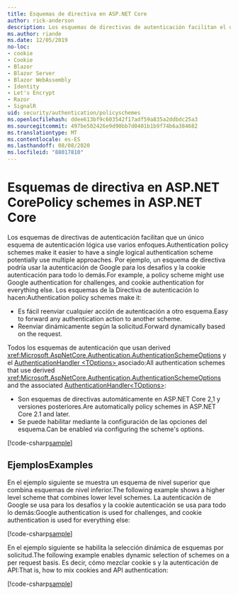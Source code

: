 ```yaml
---
title: Esquemas de directiva en ASP.NET Core
author: rick-anderson
description: Los esquemas de directivas de autenticación facilitan el uso de un único esquema de autenticación lógica
ms.author: riande
ms.date: 12/05/2019
no-loc:
- cookie
- Cookie
- Blazor
- Blazor Server
- Blazor WebAssembly
- Identity
- Let's Encrypt
- Razor
- SignalR
uid: security/authentication/policyschemes
ms.openlocfilehash: ddee613bf9c603542f17adf59a835a2ddbdc25a3
ms.sourcegitcommit: 497be502426e9d90bb7d0401b1b9f74b6a384682
ms.translationtype: MT
ms.contentlocale: es-ES
ms.lasthandoff: 08/08/2020
ms.locfileid: "88017810"
---
```

# <a name="policy-schemes-in-aspnet-core"></a><span data-ttu-id="0a0f5-103">Esquemas de directiva en ASP.NET Core</span><span class="sxs-lookup"><span data-stu-id="0a0f5-103">Policy schemes in ASP.NET Core</span></span>

<span data-ttu-id="0a0f5-104">Los esquemas de directivas de autenticación facilitan que un único esquema de autenticación lógica use varios enfoques.</span><span class="sxs-lookup"><span data-stu-id="0a0f5-104">Authentication policy schemes make it easier to have a single logical authentication scheme potentially use multiple approaches.</span></span> <span data-ttu-id="0a0f5-105">Por ejemplo, un esquema de directiva podría usar la autenticación de Google para los desafíos y la cookie autenticación para todo lo demás.</span><span class="sxs-lookup"><span data-stu-id="0a0f5-105">For example, a policy scheme might use Google authentication for challenges, and cookie authentication for everything else.</span></span> <span data-ttu-id="0a0f5-106">Los esquemas de la Directiva de autenticación lo hacen:</span><span class="sxs-lookup"><span data-stu-id="0a0f5-106">Authentication policy schemes make it:</span></span>

* <span data-ttu-id="0a0f5-107">Es fácil reenviar cualquier acción de autenticación a otro esquema.</span><span class="sxs-lookup"><span data-stu-id="0a0f5-107">Easy to forward any authentication action to another scheme.</span></span>
* <span data-ttu-id="0a0f5-108">Reenviar dinámicamente según la solicitud.</span><span class="sxs-lookup"><span data-stu-id="0a0f5-108">Forward dynamically based on the request.</span></span>

<span data-ttu-id="0a0f5-109">Todos los esquemas de autenticación que usan derived <xref:Microsoft.AspNetCore.Authentication.AuthenticationSchemeOptions> y el [AuthenticationHandler \<TOptions> ](/dotnet/api/microsoft.aspnetcore.authentication.authenticationhandler-1)asociado:</span><span class="sxs-lookup"><span data-stu-id="0a0f5-109">All authentication schemes that use derived <xref:Microsoft.AspNetCore.Authentication.AuthenticationSchemeOptions> and the associated [AuthenticationHandler\<TOptions>](/dotnet/api/microsoft.aspnetcore.authentication.authenticationhandler-1):</span></span>

* <span data-ttu-id="0a0f5-110">Son esquemas de directivas automáticamente en ASP.NET Core 2,1 y versiones posteriores.</span><span class="sxs-lookup"><span data-stu-id="0a0f5-110">Are automatically policy schemes in ASP.NET Core 2.1 and later.</span></span>
* <span data-ttu-id="0a0f5-111">Se puede habilitar mediante la configuración de las opciones del esquema.</span><span class="sxs-lookup"><span data-stu-id="0a0f5-111">Can be enabled via configuring the scheme's options.</span></span>

[!code-csharp[sample](policyschemes/samples/AuthenticationSchemeOptions.cs?name=snippet)]

## <a name="examples"></a><span data-ttu-id="0a0f5-112">Ejemplos</span><span class="sxs-lookup"><span data-stu-id="0a0f5-112">Examples</span></span>

<span data-ttu-id="0a0f5-113">En el ejemplo siguiente se muestra un esquema de nivel superior que combina esquemas de nivel inferior.</span><span class="sxs-lookup"><span data-stu-id="0a0f5-113">The following example shows a higher level scheme that combines lower level schemes.</span></span> <span data-ttu-id="0a0f5-114">La autenticación de Google se usa para los desafíos y la cookie autenticación se usa para todo lo demás:</span><span class="sxs-lookup"><span data-stu-id="0a0f5-114">Google authentication is used for challenges, and cookie authentication is used for everything else:</span></span>

[!code-csharp[sample](policyschemes/samples/Startup.cs?name=snippet1)]

<span data-ttu-id="0a0f5-115">En el ejemplo siguiente se habilita la selección dinámica de esquemas por solicitud.</span><span class="sxs-lookup"><span data-stu-id="0a0f5-115">The following example enables dynamic selection of schemes on a per request basis.</span></span> <span data-ttu-id="0a0f5-116">Es decir, cómo mezclar cookie s y la autenticación de API:</span><span class="sxs-lookup"><span data-stu-id="0a0f5-116">That is, how to mix cookies and API authentication:</span></span>

 <!-- REVIEW, missing If set in public Func<HttpContext, string> ForwardDefaultSelector -->

[!code-csharp[sample](policyschemes/samples/Startup.cs?name=snippet2)]

